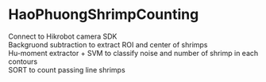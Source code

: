 # HaoPhuongShrimpCounting
Connect to Hikrobot camera SDK \
Backgruond subtraction to extract ROI and center of shrimps \
Hu-moment extractor + SVM to classify noise and number of shrimp in each contours \
SORT to count passing line shrimps 

